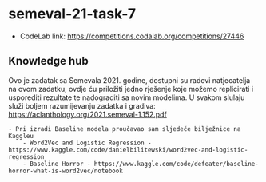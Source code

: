 # semeval-21-task-7

- CodeLab link: https://competitions.codalab.org/competitions/27446


## Knowledge hub

Ovo je zadatak sa Semevala 2021. godine, dostupni su radovi natjecatelja na ovom zadatku, ovdje ću priložiti jedno rješenje koje možemo replicirati i usporediti rezultate te nadograditi sa novim modelima. U svakom slulaju služi boljem razumijevanju zadatka i gradiva: https://aclanthology.org/2021.semeval-1.152.pdf

	- Pri izradi Baseline modela proučavao sam sljedeće bilježnice na Kaggleu
		- Word2Vec and Logistic Regression -https://www.kaggle.com/code/danielbilitewski/word2vec-and-logistic-regression
		- Baseline Horror - https://www.kaggle.com/code/defeater/baseline-horror-what-is-word2vec/notebook 
	
